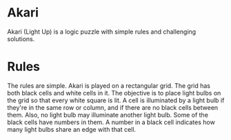 # Akari
Akari (Light Up) is a logic puzzle with simple rules and challenging solutions.

# Rules
The rules are simple. Akari is played on a rectangular grid. The grid has both black cells and white cells in it. The objective is to place light bulbs on the grid so that every white square is lit. A cell is illuminated by a light bulb if they're in the same row or column, and if there are no black cells between them. Also, no light bulb may illuminate another light bulb. Some of the black cells have numbers in them. A number in a black cell indicates how many light bulbs share an edge with that cell.
